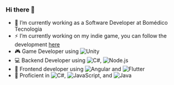 ### Hi there 👋

<!--
**phbragam/phbragam** is a ✨ _special_ ✨ repository because its `README.md` (this file) appears on your GitHub profile.

Here are some ideas to get you started:

- 🔭 I’m currently working on ...
- 🌱 I’m currently learning ...
- 👯 I’m looking to collaborate on ...
- 🤔 I’m looking for help with ...
- 💬 Ask me about ...
- 📫 How to reach me: ...
- 😄 Pronouns: ...
- ⚡ Fun fact: ...
-->

- 🔭 I’m currently working as a Software Developer at Bomédico Tecnologia
- ⚡ I’m currently working on my indie game, you can follow the development [here](https://x.com/ChanseyDev)
- 🎮 Game Developer using ![Unity](https://img.shields.io/badge/Unity-100000?style=for-the-badge&logo=unity&logoColor=white)
- 💻 Backend Developer using ![C#](https://img.shields.io/badge/C%23-239120?style=for-the-badge&logo=c-sharp&logoColor=white), ![Node.js](https://img.shields.io/badge/Node.js-43853D?style=for-the-badge&logo=node.js&logoColor=white)
- 🌟 Frontend developer using ![Angular](https://img.shields.io/badge/Angular-DD0031?style=for-the-badge&logo=angular&logoColor=white) and ![Flutter](https://img.shields.io/badge/Flutter-02569B?style=for-the-badge&logo=flutter&logoColor=white)
- 🔧 Proficient in ![C#](https://img.shields.io/badge/C%23-239120?style=for-the-badge&logo=c-sharp&logoColor=white), ![JavaScript](https://img.shields.io/badge/JavaScript-F7DF1E?style=for-the-badge&logo=javascript&logoColor=black), and ![Java](https://img.shields.io/badge/Java-007396?style=for-the-badge&logo=java&logoColor=white)
